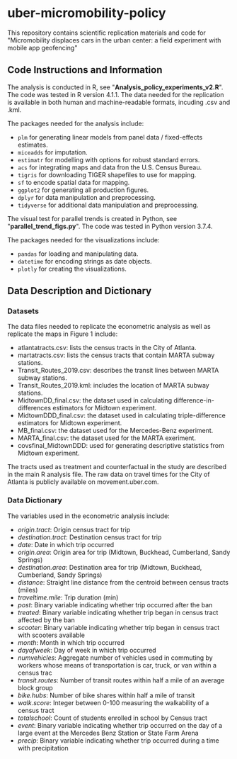 # uber-micromobility-policy
This repository contains scientific replication materials and code for "Micromobility displaces cars in the urban center: a field experiment with mobile app geofencing"

## Code Instructions and Information

The analysis is conducted in R, see "**Analysis_policy_experiments_v2.R**". The code was tested in R version 4.1.1. The data needed for the replication is available in both human and machine-readable formats, incuding .csv and .kml.

The packages needed for the analysis include:
- `plm` for generating linear models from panel data / fixed-effects estimates.
- `miceadds` for imputation.
- `estimatr` for modelling with options for robust standard errors.
- `acs` for integrating maps and data fron the U.S. Census Bureau. 
- `tigris` for downloading TIGER shapefiles to use for mapping.
- `sf` to encode spatial data for mapping.
- `ggplot2` for generating all production figures.
- `dplyr` for data manipulation and preprocessing. 
- `tidyverse` for additional data manipulation and preprocessing.

The visual test for parallel trends is created in Python, see "**parallel_trend_figs.py**". The code was tested in Python version 3.7.4. 

The packages needed for the visualizations include:
- `pandas` for loading and manipulating data.
- `datetime` for encoding strings as date objects.
- `plotly` for creating the visualizations.

## Data Description and Dictionary

### Datasets

The data files needed to replicate the econometric analysis as well as replicate the maps in Figure 1 include:
- atlantatracts.csv: lists the census tracts in the City of Atlanta.
- martatracts.csv: lists the census tracts that contain MARTA subway stations.
- Transit_Routes_2019.csv: describes the transit lines between MARTA subway stations.
- Transit_Routes_2019.kml: includes the location of MARTA subway stations.
- MidtownDD_final.csv: the dataset used in calculating difference-in-differences estimators for Midtown experiment.
- MidtownDDD_final.csv: the dataset used in calculating triple-difference estimators for Midtown experiment.
- MB_final.csv: the dataset used for the Mercedes-Benz experiment. 
- MARTA_final.csv: the dataset used for the MARTA exeriment.
- covsfinal_MidtownDDD: used for generating descriptive statistics from Midtown experiment.

The tracts used as treatment and counterfactual in the study are described in the main R analysis file. 
The raw data on travel times for the City of Atlanta is publicly available on movement.uber.com. 

### Data Dictionary
The variables used in the econometric analysis include:
- *origin.tract*: Origin census tract for trip 
- *destination.tract*: Destination census tract for trip 
- *date*: Date in which trip occurred 
- *origin.area*: Origin area for trip (Midtown, Buckhead, Cumberland, Sandy Springs)
- *destination.area*: Destination area for trip (Midtown, Buckhead, Cumberland, Sandy Springs) 
- *distance*: Straight line distance from the centroid between census tracts (miles)
- *traveltime.mile*: Trip duration (min) 
- *post*: Binary variable indicating whether trip occurred after the ban 
- *treated*: Binary variable indicating whether trip began in census tract affected by the ban 
- *scooter*: Binary variable indicating whether trip began in census tract with scooters available
- *month*: Month in which trip occurred 
- *dayofweek*: Day of week in which trip occurred 
- *numvehicles*: Aggregate number of vehicles used in commuting by workers whose means of transportation is car, truck, or van within a census trac
- *transit.routes*: Number of transit routes within half a mile of an average block group 
- *bike.hubs*: Number of bike shares within half a mile of transit
- *walk.score*: Integer between 0-100 measuring the walkability of a census tract 
- *totalschool*: Count of students enrolled in school by Census tract 
- *event*: Binary variable indicating whether trip occurred on the day of a large event at the Mercedes Benz Station or State Farm Arena 
- *precip*: Binary variable indicating whether trip occurred during a time with precipitation 
